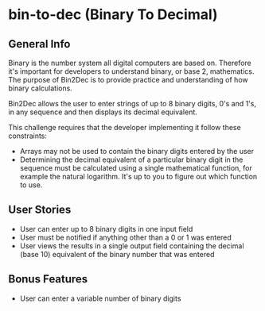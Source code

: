 # bin-to-dec (Binary To Decimal)

## General Info

Binary is the number system all digital computers are based on. Therefore it's important for developers to understand binary, or base 2, mathematics. The purpose of Bin2Dec is to provide practice and understanding of how binary calculations.

Bin2Dec allows the user to enter strings of up to 8 binary digits, 0's and 1's, in any sequence and then displays its decimal equivalent.

This challenge requires that the developer implementing it follow these constraints:

* Arrays may not be used to contain the binary digits entered by the user
* Determining the decimal equivalent of a particular binary digit in the sequence must be calculated using a single mathematical function, for example the natural logarithm. It's up to you to figure out which function to use.

## User Stories

* User can enter up to 8 binary digits in one input field
* User must be notified if anything other than a 0 or 1 was entered
* User views the results in a single output field containing the decimal (base 10) equivalent of the binary number that was entered

## Bonus Features

* User can enter a variable number of binary digits
